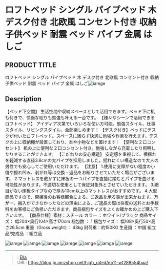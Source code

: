 # ロフトベッド シングル パイプベッド 木 デスク付き 北欧風 コンセント付き 収納 子供ベッド 耐震 ベッド パイプ 金属 はしご


## PRODUCT TITLE 

ロフトベッド シングル パイプベッド 木 デスク付き 北欧風 コンセント付き 収納 子供ベッド 耐震 ベッド パイプ 金属 はしご![iamge](https://b2bfiles1.gigab2b.cn/image/wkseller/303/20220303_87e2567dc00801f4ca3fcb1c38c620c0.jpg)

## Description

【ベッド下空間】 生活空間や収納スペースとして活用できます。ベッド下に机も付きで、快適な眠りも勉強も叶える一台です。
【様々なシーンで活用できるロフトベッド】 アイディア次第でいろいろな使い方可能。勉強スタイル、仕事スタイル、リビングスタイル、全部楽しめます！
【デスク付き】ベッドにデスクが付いたロフトベッド。スペースに困らず快適に勉強や作業を行えます。デスクの上に収納棚が設置しており、本や小物などを置けます！
【便利な２口コンセント】 机の上に便利な２口コンセント付き。勉強しながら充電したり照明したりすることができます。
【こだわりの安心構造】 安定感を重視して、横揺れを軽減する直径3.8cmの太パイプを採用しました。揺れにくい構造なので大人の男性でも安心してご使用いただけます。
【注意】
1.使用に支障がない程度の小傷や擦れ凹み、剥がれ等は交換・返品をお断りさせていただく場合がございます。
2.マットレスを敷かずに床板の一つパイプを直接に踏むとパイプを曲げる可能性があります。不適切な使用として保証対象外とさせていただきます。
3.網目がない床板タイプなので厚み10cm以上のマットレスがおすすめです。
4.大型商品ですので、開梱後のお客様都合による、ご返品を承る事が出来かねます。万が一、搬入ができなかったなどの理由による、ご返品の際は往復の送料とお手数料をお客様にご負担いただきます。商品梱包サイズをよくお確かめの上ご購入下さいませ。
【商品仕様】素材：スチール カラー	 ：ホワイト/ブラック 商品サイズ：	幅204×奥行104×高さ170cm 梱包数	： 1 梱包サイズ：	幅108×奥行50×高さ26.5cm 重量（Gross weight）：	43kg 耐荷重：約150KG 生産国	：中国 組立品/完成品	：組立品



![iamge](https://b2bfiles1.gigab2b.cn/image/wkseller/303/20220303_82d82d984be2e2f25e5c3c5ff8a52d77.jpg)
![iamge](https://b2bfiles1.gigab2b.cn/image/wkseller/303/20220303_8b70757248fbf1593569bd708d75bd9d.jpg)
![iamge](https://b2bfiles1.gigab2b.cn/image/wkseller/303/20220301_06c3b8d6328d0dea5d6791141a63d41a.jpg)
![iamge](https://b2bfiles1.gigab2b.cn/image/wkseller/303/20220228_0694903e398d6f1aaabbf1fa96131a08.jpg)
![iamge](https://b2bfiles1.gigab2b.cn/image/wkseller/303/20220228_1c1cad34feb76839ef33c411b47b5214.jpg)
![iamge](https://b2bfiles1.gigab2b.cn/image/wkseller/303/20220228_7b454e3b7311c055cbec5be494ef51f4.jpg)
![iamge](https://b2bfiles1.gigab2b.cn/image/wkseller/303/20220228_3db0e25a5864a2abdd5f882a1fb8fac3.jpg)


---

> : [Ella](https://blog.jp.amzshop.net/)  
> URL: https://blog.jp.amzshop.net/high_rated/n511-wf288554baa/  

